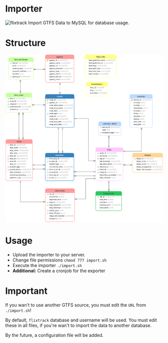 # Importer
![flixtrack](https://avatars2.githubusercontent.com/u/37507138?s=60&v=4) Import GTFS Data to MySQL for database usage.

# Structure
![Preview](preview.png?v2)

# Usage
- Upload the importer to your server.
- Change file permissions `chmod 777 import.sh` 
- Execute the importer `./import.sh`
- **Additional:** Create a cronjob for the exporter

# Important
If you wan't to use another GTFS source, you must edit the `URL` from `./import.sh`!

By default, `flixtrack` database and username will be used. You must edit these in all files, if you're wan't to import the data to another database.

By the future, a configuration file will be added.
